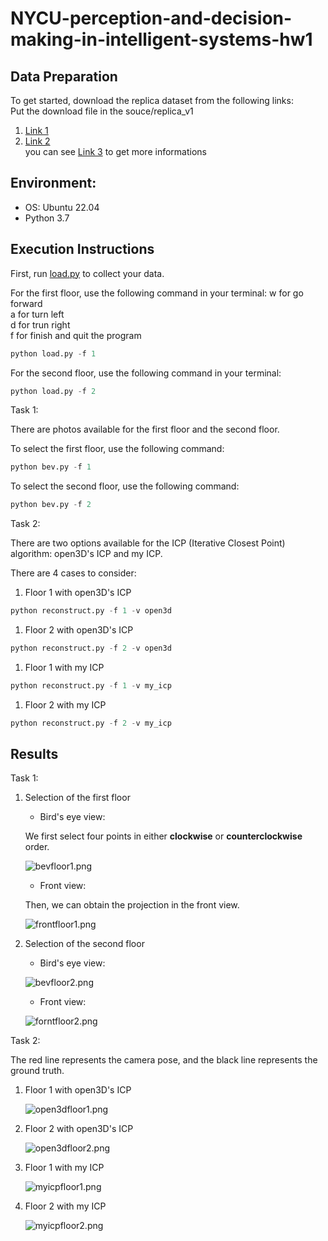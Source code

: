 # NYCU-perception-and-decision-making-in-intelligent-systems-hw1


## Data Preparation

To get started, download the replica dataset from the following links:  
Put the download file in the souce/replica_v1

1. [Link 1](https://drive.google.com/file/d/1zHA2AYRtJOmlRaHNuXOvC_OaVxHe56M4/view?usp=sharing)
2. [Link 2](https://github.com/facebookresearch/Replica-Dataset)  
you can see [Link 3](https://github.com/HCIS-Lab/pdm-f23) to get more informations

## Environment:

- OS: Ubuntu 22.04
- Python 3.7

## Execution Instructions

First, run [load.py](http://load.py/) to collect your data.

For the first floor, use the following command in your terminal:
w for go forward  
a for turn left  
d for trun right  
f for finish and quit the program

```python
python load.py -f 1

```

For the second floor, use the following command in your terminal:

```python
python load.py -f 2

```

Task 1:

There are photos available for the first floor and the second floor.

To select the first floor, use the following command:

```python
python bev.py -f 1

```

To select the second floor, use the following command:

```python
python bev.py -f 2

```

Task 2:

There are two options available for the ICP (Iterative Closest Point) algorithm: open3D's ICP and my ICP.

There are 4 cases to consider:

1. Floor 1 with open3D's ICP

```python
python reconstruct.py -f 1 -v open3d

```

1. Floor 2 with open3D's ICP

```python
python reconstruct.py -f 2 -v open3d

```

1. Floor 1 with my ICP

```python
python reconstruct.py -f 1 -v my_icp

```

1. Floor 2 with my ICP

```python
python reconstruct.py -f 2 -v my_icp

```

## Results

Task 1:

1. Selection of the first floor
    - Bird's eye view:
    
    We first select four points in either **clockwise** or **counterclockwise** order.
    
    ![bevfloor1.png](https://github.com/randy2332/NYCU-perception-and-decision-making-in-intelligent-systems-hw1/blob/main/pictures/bevfloor1.png)
    
    - Front view:
    
    Then, we can obtain the projection in the front view.
    
    ![frontfloor1.png](https://github.com/randy2332/NYCU-perception-and-decision-making-in-intelligent-systems-hw1/blob/main/pictures/frontfloor1.png)
    
2. Selection of the second floor
    - Bird's eye view:
    
    ![bevfloor2.png](https://github.com/randy2332/NYCU-perception-and-decision-making-in-intelligent-systems-hw1/blob/main/pictures/bevfloor2.png)
    
    - Front view:
    
    ![forntfloor2.png](https://github.com/randy2332/NYCU-perception-and-decision-making-in-intelligent-systems-hw1/blob/main/pictures/forntfloor2.png)
    

Task 2:

The red line represents the camera pose, and the black line represents the ground truth.

1. Floor 1 with open3D's ICP
    
    ![open3dfloor1.png](https://github.com/randy2332/NYCU-perception-and-decision-making-in-intelligent-systems-hw1/blob/main/pictures/open3dfloor1.png)
    
2. Floor 2 with open3D's ICP
    
    ![open3dfloor2.png](https://github.com/randy2332/NYCU-perception-and-decision-making-in-intelligent-systems-hw1/blob/main/pictures/open3dfloor2.png)
    
3. Floor 1 with my ICP
    
    ![myicpfloor1.png](https://github.com/randy2332/NYCU-perception-and-decision-making-in-intelligent-systems-hw1/blob/main/pictures/myicpfloor1.png)
    
4. Floor 2 with my ICP
    
    ![myicpfloor2.png](https://github.com/randy2332/NYCU-perception-and-decision-making-in-intelligent-systems-hw1/blob/main/pictures/myicpfloor2.png)
